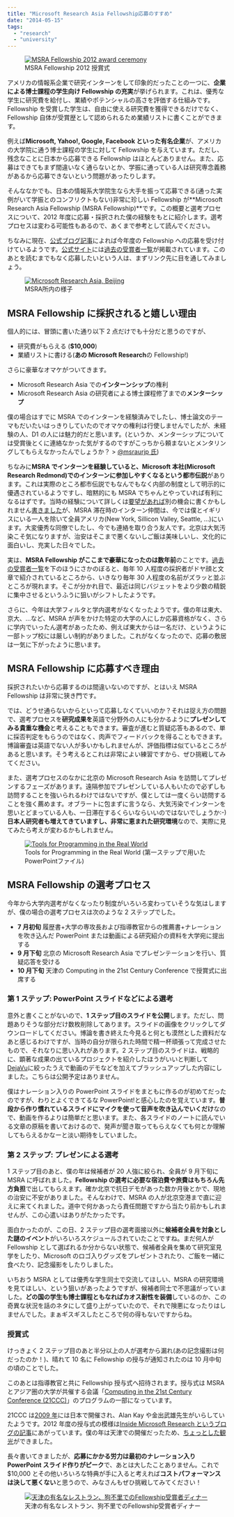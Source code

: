 ```yaml
---
title: "Microsoft Research Asia Fellowship応募のすすめ"
date: "2014-05-15"
tags:
  - "research"
  - "university"
---
```


<figure className="right">
  <a href="http://junkato.jp/ja/blog/wp-content/uploads/2014/05/msra-fellowship-2012.jpg"><img src="/images/msra-fellowship-2012-300x136.jpg" alt="MSRA Fellowship 2012 award ceremony" /></a>
  <figcaption>MSRA Fellowship 2012 授賞式</figcaption>
</figure>

アメリカの情報系企業で研究インターンをして印象的だったことの一つに、**企業による博士課程の学生向け Fellowship の充実**が挙げられます。これは、優秀な学生に研究費を給付し、業績やポテンシャルの高さを評価する仕組みです。Fellowship を受賞した学生は、自由に使える研究費を獲得できるだけでなく、Fellowship 自体が受賞歴として認められるため業績リストに書くことができます。

例えば**Microsoft, Yahoo!, Google, Facebook といった有名企業**が、アメリカの大学院に通う博士課程の学生に対して Fellowship を与えています。ただし、残念なことに日本から応募できる Fellowship はほとんどありません。また、応募はできてもまず間違いなく通らないとか、学振に通っている人は研究専念義務があるから応募できないという問題があったりします。

そんななかでも、日本の情報系大学院生なら大手を振って応募できる(通った実例がいて学振とのコンフリクトもない)非常に珍しい Fellowship が**Microsoft Research Asia Fellowship (MSRA Fellowship)**です。この概要と選考プロセスについて、2012 年度に応募・採択された僕の経験をもとに紹介します。選考プロセスは変わる可能性もあるので、あくまで参考として読んでください。

ちなみに現在、[公式ブログ記事](http://msraurjp.wordpress.com/2014/05/02/microsoft-research-asia-fellowship%e3%83%97%e3%83%ad%e3%82%b0%e3%83%a9%e3%83%a0%e3%81%ae%e3%81%94%e6%a1%88%e5%86%85/ "Microsoft Research Asia Fellowshipプログラムのご案内")によれば今年度の Fellowship への応募を受け付けているようです。[公式サイト](http://research.microsoft.com/en-us/collaboration/global/asia-pacific/talent/fellowship.aspx "Fellowships at Microsoft Research Asia - Microsoft Research")には[過去の受賞者一覧](http://research.microsoft.com/en-us/collaboration/global/asia-pacific/talent/fellows.aspx)が掲載されています。このあとを読むまでもなく応募したいという人は、まずリンク先に目を通してみましょう。

<figure className="right">
  <a href="http://junkato.jp/ja/blog/wp-content/uploads/2014/05/DSC00143.jpg"><img src="/images/DSC00143-300x199.jpg" alt="Microsoft Research Asia, Beijing" /></a>
  <figcaption>MSRA所内の様子</figcaption>
</figure>

## MSRA Fellowship に採択されると嬉しい理由

個人的には、冒頭に書いた通り以下 2 点だけでも十分だと思うのですが、

- 研究費がもらえる (**$10,000**)
- 業績リストに書ける(**あの Microsoft Research**の Fellowship!)

さらに豪華なオマケがついてきます。

- Microsoft Research Asia での**インターンシップ**の権利
- Microsoft Research Asia の研究者による博士課程修了までの**メンターシップ**

僕の場合はすでに MSRA でのインターンを経験済みでしたし、博士論文のテーマもだいたいはっきりしていたのでオマケの権利は行使しませんでしたが、未経験の人、D1 の人には魅力的だと思います。(というか、メンターシップについては受賞後とくに連絡なかった気がするのですがこっちから頼まないとメンタリングしてもらえなかったんでしょうか？ > [@msraurjp 氏](https://twitter.com/msraurjp "Noboru Kuno (msraurjp)"))

ちなみに**MSRA でインターンを経験していると、Microsoft 本社(Microsoft Research Redmond)でのインターンに参加しやすくなるという都市伝説**があります。これは実際のところ都市伝説でもなんでもなく内部の制度として明示的に優遇されているようですし、暗黙的にも MSRA でちゃんとやっていれば有利になるはずです。当時の経験について詳しくは[要望があれば](http://twitter.com/arcatdmz "Mention飛ばしてください:-)")別の機会に書くかもしれません[書きました](https://junkato.jp/ja/blog/2015/06/29/cs-research-internship-abroad/)が、MSRA 滞在時のインターン仲間は、今では僕とイギリスにいる一人を除いて全員アメリカ(New York, Sillicon Valley, Seattle, …)にいます。大変優秀な同僚でしたし、今でも連絡を取り合う友人です。北京は大気汚染こそ気になりますが、治安はそこまで悪くないしご飯は美味しいし、文化的に面白いし、充実した日々でした。

実は、**MSRA Fellowship がここまで豪華になったのは数年前**のことです。[過去の受賞者一覧](http://research.microsoft.com/en-us/collaboration/global/asia-pacific/talent/fellows.aspx)を下のほうにさかのぼると、毎年 10 人程度の採択者がドヤ顔と文章で紹介されているところから、いきなり毎年 30 人程度の名前がズラッと並ぶところが現れます。そこが分かれ目で、最近は同じバジェットをより少数の精鋭に集中させるというふうに狙いがシフトしたようです。

さらに、今年は大学フィルタと学内選考がなくなったようです。僕の年は東大、京大、…など、MSRA が声をかけた特定の大学の人にしか応募資格がなく、さらに学内でいったん選考があったため、例えば東大からは一名だけ、というように一部トップ校には厳しい制約がありました。これがなくなったので、応募の敷居は一気に下がったように思います。

## MSRA Fellowship に応募すべき理由

採択されたいから応募するのは間違いないのですが、とはいえ MSRA Fellowship は非常に狭き門です。

では、どうせ通らないからといって応募しなくていいのか？それは捉え方の問題で、選考プロセスを**研究成果を**英語で分野外の人にも分かるように**プレゼンしてみる貴重な機会**と考えることもできます。審査が進むと質疑応答もあるので、単に採否判定をもらうのではなく、肉声でフィードバックを得ることもできます。博論審査は英語でない人が多いかもしれませんが、評価指標は似ているところがあると思います。そう考えるとこれは非常によい練習ですから、ぜひ挑戦してみてください。

また、選考プロセスのなかに北京の Microsoft Research Asia を訪問してプレゼンするフェーズがあります。遠隔参加でプレゼンしている人もいたので必ずしも訪問することを強いられるわけではないですが、僕としては一度くらい訪問することを強く薦めます。オブラートに包まずに言うなら、大気汚染でインターンを思いとどまっている人も、一日滞在するくらいならいいのではないでしょうか:-) **日本人研究者も増えてきていますし、非常に恵まれた研究環境**なので、実際に見てみたら考えが変わるかもしれません。

<figure className="right">
  <a href="http://junkato.jp/ja/blog/wp-content/uploads/2014/05/Tools-for-Programming-in-the-Real-World.pptx"><img src="/images/Tools-for-Programming-in-the-Real-World-300x225.jpg" alt="Tools for Programming in the Real World" /></a>
  <figcaption>Tools for Programming in the Real World (第一ステップで用いたPowerPointファイル)</figcaption>
</figure>

## MSRA Fellowship の選考プロセス

今年から大学内選考がなくなったり制度がいろいろ変わっていそうな気はしますが、僕の場合の選考プロセスは次のような 2 ステップでした。

- **7 月初旬** 履歴書+大学の専攻長および指導教官からの推薦書+ナレーションを吹き込んだ PowerPoint または動画による研究紹介の資料を大学宛に提出する
- **9 月下旬** 北京の Microsoft Research Asia でプレゼンテーションを行い、質疑応答を受ける
- **10 月下旬** 天津の Computing in the 21st Century Conference で授賞式に出席する

### 第 1 ステップ: PowerPoint スライドなどによる選考

意外と書くことがないので、**1 ステップ目のスライドを公開**します。ただし、問題ありそうな部分だけ数枚削除してあります。スライドの画像をクリックしてダウンロードしてください。博論を書き終えた今見ると何とも漠然とした資料だなあと感じるわけですが、当時の自分が限られた時間で精一杯頑張って完成させたもので、それなりに思い入れがあります。2 ステップ目のスライドは、戦略的に、顕著な成果の出ているプロジェクトを紹介したほうがいいと判断して[DejaVu](http://junkato.jp/ja/dejavu/ "DejaVu | junkato.jp")に絞ったうえで動画のデモなどを加えてブラッシュアップした内容にしました。こちらは公開予定はありません。

僕はナレーション入りの PowerPoint スライドをまともに作るのが初めてだったのですが、わりとよくできてるな PowerPoint!と感心したのを覚えています。**普段から作り慣れているスライドにマイクを使って音声を吹き込んでいくだけ**なので、動画を作るよりは簡単だと思います。また、各スライドのノートに読んでいる文章の原稿を書いておけるので、発声が聞き取ってもらえなくても何とか理解してもらえるかなーと淡い期待をしていました。

### 第 2 ステップ: プレゼンによる選考

1 ステップ目のあと、僕の年は候補者が 20 人強に絞られ、全員が 9 月下旬に MSRA に呼ばれました。**Fellowship の選考に必要な宿泊費や旅費はもちろん先方負担**で出してもらえます。確か北京で抗日デモがあった数か月後とかで、現地の治安に不安がありました。そんなわけで、MSRA の人が北京空港まで直に迎えに来てくれました。道中で何かあったら責任問題ですから当たり前かもしれませんが、この心遣いはありがたかったです。

面白かったのが、この日、2 ステップ目の選考面接以外に**候補者全員を対象とした謎のイベント**がいろいろスケジュールされていたことですね。まだ何人が Fellowship として選ばれるか分からない状態で、候補者全員を集めて研究室見学をしたり、Microsoft のロゴ入りグッズをプレゼントされたり、ご飯を一緒に食べたり、記念撮影をしたりしました。

いちおう MSRA としては優秀な学生同士で交流してほしい、MSRA の研究環境を見てほしい、という狙いがあったようですが、候補者同士で不思議がっていました。**どの国の学生も博士課程ともなればカオス耐性を装備**しているのか、この奇異な状況を話のネタにして盛り上がっていたので、それで険悪になったりはしませんでした。まぁギスギスしたところで何の得もないですからね。

### 授賞式

けっきょく 2 ステップ目のあと半分以上の人が選考から漏れ(あの記念撮影は何だったのか！)、晴れて 10 名に Fellowship の授与が通知されたのは 10 月中旬の頃のことでした。

このあとは指導教官と共に Fellowship 授与式へ招待されます。授与式は MSRA とアジア圏の大学が共催する会議「[Computing in the 21st Century Conference (21CCC)](http://msra.cn/zh-cn/events/21centurycomputing.aspx "21世纪的计算大会- 微软亚洲研究院")」のプログラムの一部になっています。

21CCC は[2009 年](http://research.microsoft.com/en-us/events/21century2009/ "Computing in the 21st Century 2009")には日本で開催され、Alan Kay や金出武雄先生がいらしていたようです。2012 年度の授与式の模様は[Inside Microsoft Research というブログの記事](http://blogs.technet.com/b/inside_microsoft_research/archive/2012/10/26/14-years-of-inspiring-asia-pacific-ph-d-candidates.aspx "14 Years of Inspiring Asia Pacific Ph.D. Candidates")にあがっています。僕の年は天津での開催だったため、[ちょっとした観光](https://picasaweb.google.com/digitalmuseum.lab/201210TianjingChina)ができました。

長々書いてきましたが、**応募にかかる労力は最初のナレーション入り PowerPoint スライド作りがピーク**で、あとは大したことありません。これで$10,000 とその他いろいろな特典が手に入ると考えれば**コストパフォーマンスは決して悪くない**と思うので、みなさんもぜひ挑戦してみてください！

<figure className="center">
  <a href="http://junkato.jp/ja/blog/wp-content/uploads/2014/05/DSC06767.jpg"><img src="/images/DSC06767-300x199.jpg" alt="天津の有名なレストラン、狗不里でのFellowship受賞者ディナー" /></a>
  <figcaption>天津の有名なレストラン、狗不里でのFellowship受賞者ディナー</figcaption>
</figure>
